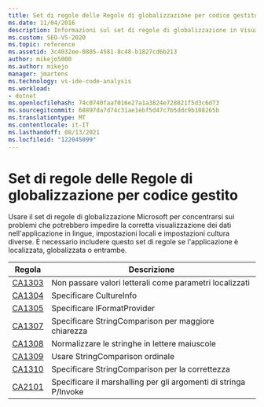 ```yaml
---
title: Set di regole delle Regole di globalizzazione per codice gestito
ms.date: 11/04/2016
description: Informazioni sul set di regole di globalizzazione in Visual Studio, in particolare sui problemi relativi a lingue, impostazioni locali e impostazioni cultura. Vedere le descrizioni delle regole.
ms.custom: SEO-VS-2020
ms.topic: reference
ms.assetid: 3c4032ee-0805-4581-8c48-b1827cd6b213
author: mikejo5000
ms.author: mikejo
manager: jmartens
ms.technology: vs-ide-code-analysis
ms.workload:
- dotnet
ms.openlocfilehash: 74c0740faaf016e27a1a3824e728821f5d3c6d73
ms.sourcegitcommit: 68897da7d74c31ae1ebf5d47c7b5ddc9b108265b
ms.translationtype: MT
ms.contentlocale: it-IT
ms.lasthandoff: 08/13/2021
ms.locfileid: "122045099"
---
```

# <a name="globalization-rules-rule-set-for-managed-code"></a>Set di regole delle Regole di globalizzazione per codice gestito

Usare il set di regole di globalizzazione Microsoft per concentrarsi sui problemi che potrebbero impedire la corretta visualizzazione dei dati nell'applicazione in lingue, impostazioni locali e impostazioni cultura diverse. È necessario includere questo set di regole se l'applicazione è localizzata, globalizzata o entrambe.

|Regola|Descrizione|
|----------|-----------------|
|[CA1303](/dotnet/fundamentals/code-analysis/quality-rules/ca1303)|Non passare valori letterali come parametri localizzati|
|[CA1304](/dotnet/fundamentals/code-analysis/quality-rules/ca1304)|Specificare CultureInfo|
|[CA1305](/dotnet/fundamentals/code-analysis/quality-rules/ca1305)|Specificare IFormatProvider|
|[CA1307](/dotnet/fundamentals/code-analysis/quality-rules/ca1307)|Specificare StringComparison per maggiore chiarezza|
|[CA1308](/dotnet/fundamentals/code-analysis/quality-rules/ca1308)|Normalizzare le stringhe in lettere maiuscole|
|[CA1309](/dotnet/fundamentals/code-analysis/quality-rules/ca1309)|Usare StringComparison ordinale|
|[CA1310](/dotnet/fundamentals/code-analysis/quality-rules/ca1310)|Specificare StringComparison per la correttezza|
|[CA2101](/dotnet/fundamentals/code-analysis/quality-rules/ca2101)|Specificare il marshalling per gli argomenti di stringa P/Invoke|
